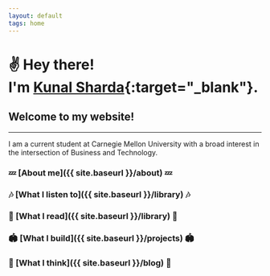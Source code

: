 ```yaml
---
layout: default
tags: home
---
```


# ✌️ Hey there! <br/> I'm [Kunal Sharda](https://docs.google.com/document/d/1GRKPnGpBFqpyut2fSxrfs5z_PmPp-HOVtjpxBmvih6o/edit){:target="_blank"}. 

## Welcome to my website!

---

I am a current student at Carnegie Mellon University with a broad interest in the intersection of Business and Technology.

### 💤 [About me]({{ site.baseurl }}/about) 💤

### 🎶 [What I listen to]({{ site.baseurl }}/library) 🎶

### 📔 [What I read]({{ site.baseurl }}/library) 📔

### 🏟️ [What I build]({{ site.baseurl }}/projects) 🏟️

### 💭 [What I think]({{ site.baseurl }}/blog) 💭
